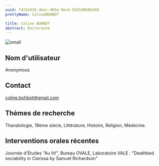 ```yaml
---
uuid: f422e910-deac-465e-9ecb-55d1d0b85d48
prettyName: ColineBOHBOT

title: Coline BOHBOT
abstract: Doctorante
---
```


![small](Bohbot_Coline.jpg)

## ﻿Nom d'utilisateur

 Anonymous

## Contact

 coline.bohbot@gmail.com

## Thèmes de recherche

 Thanatologie, 18ème siècle, Littérature, Histoire, Religion, Médecine.

## Interventions orales récentes

 Journée d'Études "Au lit!", Bureau OVALE, Laboratoire VALE : "Deathbed sociability in Clarissa by Samuel Richardson"

